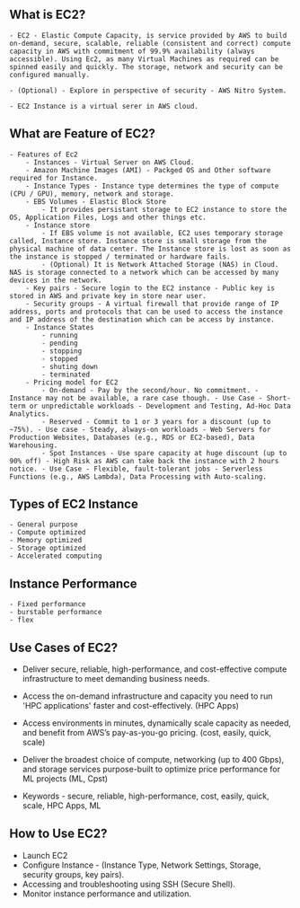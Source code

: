 What is EC2?
------------

    - EC2 - Elastic Compute Capacity, is service provided by AWS to build on-demand, secure, scalable, reliable (consistent and correct) compute capacity in AWS with commitment of 99.9% availability (always accessible). Using Ec2, as many Virtual Machines as required can be spinned easily and quickly. The storage, network and security can be configured manually.

    - (Optional) - Explore in perspective of security - AWS Nitro System. 

    - EC2 Instance is a virtual serer in AWS cloud. 

What are Feature of EC2?
------------------------

    - Features of Ec2
        - Instances - Virtual Server on AWS Cloud.
        - Amazon Machine Images (AMI) - Packged OS and Other software required for Instance.
        - Instance Types - Instance type determines the type of compute (CPU / GPU), memory, network and storage.
        - EBS Volumes - Elastic Block Store 
            - It provides persistant storage to EC2 instance to store the OS, Application Files, Logs and other things etc.
        - Instance store 
            - If EBS volume is not available, EC2 uses temporary storage called, Instance store. Instance store is small storage from the physical machine of data center. The Instance store is lost as soon as the instance is stopped / terminated or hardware fails.
            - (Optional) It is Network Attached Storage (NAS) in Cloud. NAS is storage connected to a network which can be accessed by many devices in the network.
        - Key pairs - Secure login to the EC2 instance - Public key is stored in AWS and private key in store near user.
        - Security groups - A virtual firewall that provide range of IP address, ports and protocols that can be used to access the instance and IP address of the destination which can be access by instance.
        - Instance States
            - running
            - pending
            - stopping
            - stopped
            - shuting down
            - terminated
        - Pricing model for EC2
            - On-demand - Pay by the second/hour. No commitment. - Instance may not be available, a rare case though. - Use Case - Short-term or unpredictable workloads - Development and Testing, Ad-Hoc Data Analytics.
            - Reserved - Commit to 1 or 3 years for a discount (up to ~75%). - Use case - Steady, always-on workloads - Web Servers for Production Websites, Databases (e.g., RDS or EC2-based), Data Warehousing.
            - Spot Instances - Use spare capacity at huge discount (up to 90% off) - High Risk as AWS can take back the instance with 2 hours notice. - Use Case - Flexible, fault-tolerant jobs - Serverless Functions (e.g., AWS Lambda), Data Processing with Auto-scaling.


Types of EC2 Instance
---------------------
    - General purpose
    - Compute optimized
    - Memory optimized
    - Storage optimized
    - Accelerated computing

Instance Performance
---------------------
    - Fixed performance 
    - burstable performance
    - flex


Use Cases of EC2?
------------------

- Deliver secure, reliable, high-performance, and cost-effective compute infrastructure to meet demanding business needs.
- Access the on-demand infrastructure and capacity you need to run 'HPC applications' faster and cost-effectively. (HPC Apps)
- Access environments in minutes, dynamically scale capacity as needed, and benefit from AWS’s pay-as-you-go pricing. (cost, easily, quick, scale)
- Deliver the broadest choice of compute, networking (up to 400 Gbps), and storage services purpose-built to optimize price performance for ML projects (ML, Cpst)

- Keywords - secure, reliable, high-performance, cost, easily, quick, scale, HPC Apps, ML


How to Use EC2?
---------------
- Launch EC2
- Configure Instance - (Instance Type, Network Settings, Storage, security groups, key pairs).
- Accessing and troubleshooting using SSH (Secure Shell).
- Monitor instance performance and utilization.
